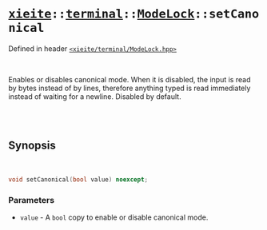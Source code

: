 # [`xieite`](../../../README.md)`::`[`terminal`](../../../docs/terminal.md)`::`[`ModeLock`](../../../docs/terminal/ModeLock.md)`::setCanonical`
Defined in header [`<xieite/terminal/ModeLock.hpp>`](../../../include/xieite/terminal/ModeLock.hpp)

<br/>

Enables or disables canonical mode. When it is disabled, the input is read by bytes instead of by lines, therefore anything typed is read immediately instead of waiting for a newline. Disabled by default.

<br/><br/>

## Synopsis

<br/>

```cpp
void setCanonical(bool value) noexcept;
```
### Parameters
- `value` - A `bool` copy to enable or disable canonical mode.
